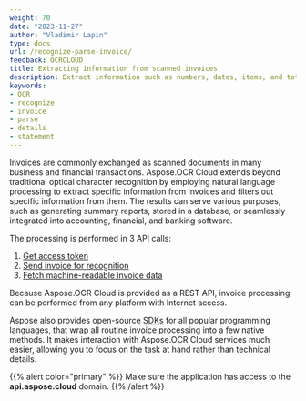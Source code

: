 ```yaml
---
weight: 70
date: "2023-11-27"
author: "Vladimir Lapin"
type: docs
url: /recognize-parse-invoice/
feedback: OCRCLOUD
title: Extracting information from scanned invoices
description: Extract information such as numbers, dates, items, and totals from scanned invoices using the Aspose.OCR Cloud API.
keywords:
- OCR
- recognize
- invoice
- parse
- details
- statement
---
```


Invoices are commonly exchanged as scanned documents in many business and financial transactions. Aspose.OCR Cloud extends beyond traditional optical character recognition by employing natural language processing to extract specific information from invoices and filters out specific information from them. The results can serve various purposes, such as generating summary reports, stored in a database, or seamlessly integrated into accounting, financial, and banking software.

The processing is performed in 3 API calls:

1. [Get access token](/ocr/authorization/)
2. [Send invoice for recognition](/ocr/send-invoice-for-recognition/)
3. [Fetch machine-readable invoice data](/ocr/fetch-invoice-recognition-result/)

Because Aspose.OCR Cloud is provided as a REST API, invoice processing can be performed from any platform with Internet access.

Aspose also provides open-source [SDKs](/ocr/invoice-recognition-sdk/) for all popular programming languages, that wrap all routine invoice processing into a few native methods. It makes interaction with Aspose.OCR Cloud services much easier, allowing you to focus on the task at hand rather than technical details.

{{% alert color="primary" %}}
Make sure the application has access to the **api.aspose.cloud** domain.
{{% /alert %}}
